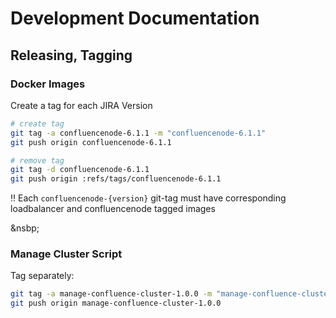 # Development Documentation



## Releasing, Tagging

### Docker Images

Create a tag for each JIRA Version

```bash
# create tag
git tag -a confluencenode-6.1.1 -m "confluencenode-6.1.1"
git push origin confluencenode-6.1.1

# remove tag
git tag -d confluencenode-6.1.1
git push origin :refs/tags/confluencenode-6.1.1
```

:bangbang: Each `confluencenode-{version}` git-tag must have corresponding loadbalancer and confluencenode tagged images
 
 
&nsbp;

### Manage Cluster Script

Tag separately:

```bash
git tag -a manage-confluence-cluster-1.0.0 -m "manage-confluence-cluster-1.0.0"
git push origin manage-confluence-cluster-1.0.0
```
